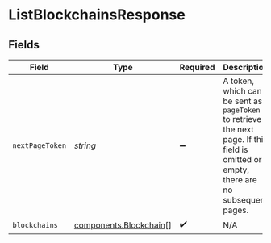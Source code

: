 # ListBlockchainsResponse


## Fields

| Field                                                                                                                                  | Type                                                                                                                                   | Required                                                                                                                               | Description                                                                                                                            |
| -------------------------------------------------------------------------------------------------------------------------------------- | -------------------------------------------------------------------------------------------------------------------------------------- | -------------------------------------------------------------------------------------------------------------------------------------- | -------------------------------------------------------------------------------------------------------------------------------------- |
| `nextPageToken`                                                                                                                        | *string*                                                                                                                               | :heavy_minus_sign:                                                                                                                     | A token, which can be sent as `pageToken` to retrieve the next page. If this field is omitted or empty, there are no subsequent pages. |
| `blockchains`                                                                                                                          | [components.Blockchain](../../models/components/blockchain.md)[]                                                                       | :heavy_check_mark:                                                                                                                     | N/A                                                                                                                                    |